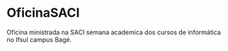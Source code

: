 # OficinaSACI
Oficina ministrada na SACI semana academica dos cursos de informática no Ifsul campus Bagé.
